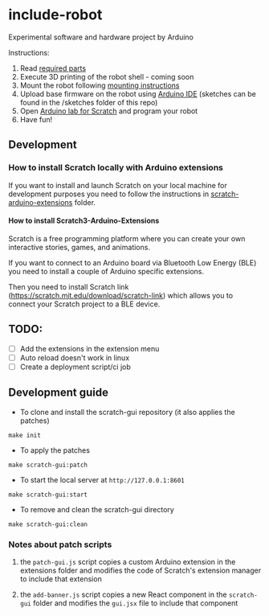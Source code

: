 # include-robot

Experimental software and hardware project by Arduino

Instructions:

1. Read [required parts](doc/parts.md) 
2. Execute 3D printing of the robot shell - coming soon
3. Mount the robot following [mounting instructions](doc/mounting.md)
4. Upload base firmware on the robot using [Arduino IDE](https://arduino.cc/software) (sketches can be found in the /sketches folder of this repo) 
5. Open [Arduino lab for Scratch](https://labs-scratch.arduino.cc) and program your robot
6. Have fun!


## Development

### How to install Scratch locally with Arduino extensions

If you want to install and launch Scratch on your local machine for development purposes you need to 
follow the instructions in [scratch-arduino-extensions](./scratch-arduino-extensions/README.md) folder.

#### How to install Scratch3-Arduino-Extensions

Scratch is a free programming platform where you can create your own interactive stories, games, and animations.

If you want to connect to an Arduino board via Bluetooth Low Energy (BLE) you need to install a couple of
Arduino specific extensions.

Then you need to install Scratch link (https://scratch.mit.edu/download/scratch-link) which allows you to
connect your Scratch project to a BLE device.

## TODO:

- [ ] Add the extensions in the extension menu
- [ ] Auto reload doesn't work in linux
- [ ] Create a deployment script/ci job

## Development guide

- To clone and install the scratch-gui repository (it also applies the patches)
```
make init
```

- To apply the patches

```
make scratch-gui:patch
```

- To start the local server at `http://127.0.0.1:8601`

```
make scratch-gui:start
```

- To remove and clean the scratch-gui directory

```
make scratch-gui:clean
```


### Notes about patch scripts

1. the `patch-gui.js` script copies a custom Arduino extension in the extensions folder and modifies the code of
   Scratch's extension manager to include that extension

2. the `add-banner.js` script copies a new React component in the `scratch-gui` folder and modifies the `gui.jsx` file
   to include that component


